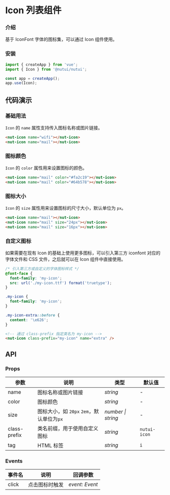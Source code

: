 # Icon 列表组件

### 介绍

基于 IconFont 字体的图标集，可以通过 Icon 组件使用。

### 安装

``` javascript
import { createApp } from 'vue';
import { Icon } from '@nutui/nutui';

const app = createApp();
app.use(Icon);

```

## 代码演示

### 基础用法

`Icon` 的 `name` 属性支持传入图标名称或图片链接。

```html
<nut-icon name="wifi"></nut-icon>
<nut-icon name="mail"></nut-icon>
```

### 图标颜色

`Icon` 的 `color` 属性用来设置图标的颜色。

```html
<nut-icon name="mail" color="#fa2c19"></nut-icon>
<nut-icon name="mail" color="#64b578"></nut-icon>
```

### 图标大小

`Icon` 的 `size` 属性用来设置图标的尺寸大小，默认单位为 `px`。

```html
<nut-icon name="mail"></nut-icon>
<nut-icon name="mail" size="24px"></nut-icon>
<nut-icon name="mail" size="16px"></nut-icon>
```

### 自定义图标

如果需要在现有 Icon 的基础上使用更多图标，可以引入第三方 iconfont 对应的字体文件和 CSS 文件，之后就可以在 Icon 组件中直接使用。

```css
/* 引入第三方或自定义的字体图标样式 */
@font-face {
  font-family: 'my-icon';
  src: url('./my-icon.ttf') format('truetype');
}

.my-icon {
  font-family: 'my-icon';
}

.my-icon-extra::before {
  content: '\e626';
}
```

```html
<!-- 通过 class-prefix 指定类名为 my-icon -->
<nut-icon class-prefix="my-icon" name="extra" />
```

## API

### Props

| 参数 | 说明 | 类型 | 默认值 |
| --- | --- | --- | --- |
| name | 图标名称或图片链接 | _string_ | - |
| color | 图标颜色 | _string_ | - |
| size | 图标大小，如 `20px` `2em`，默认单位为`px` | _number \| string_ | - |
| class-prefix | 类名前缀，用于使用自定义图标 | _string_ | `nutui-icon` |
| tag | HTML 标签 | _string_ | `i` |

### Events

| 事件名 | 说明           | 回调参数       |
| ------ | -------------- | -------------- |
| click  | 点击图标时触发 | _event: Event_ |

